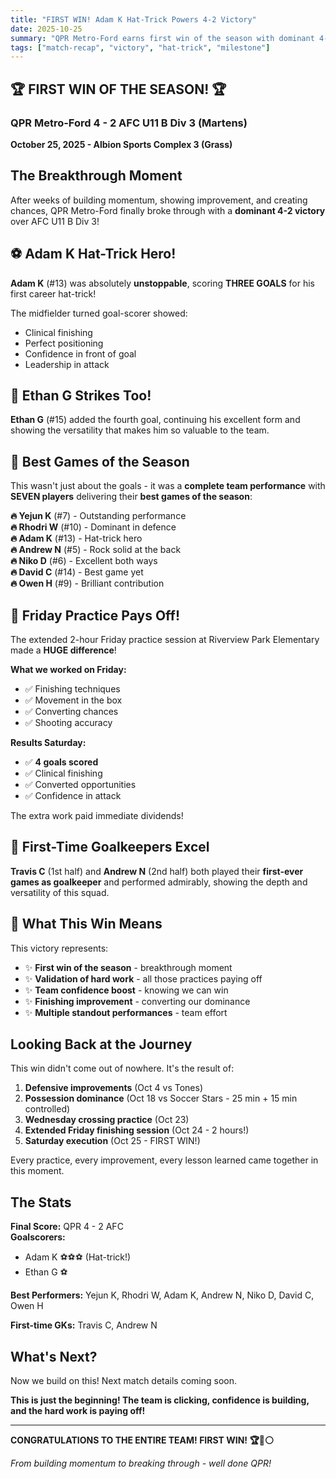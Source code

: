 ```yaml
---
title: "FIRST WIN! Adam K Hat-Trick Powers 4-2 Victory"
date: 2025-10-25
summary: "QPR Metro-Ford earns first win of the season with dominant 4-2 performance vs AFC U11 B Div 3! Adam K scores hat-trick, Ethan G adds another. Multiple players deliver best games of season. Friday's extended practice pays dividends!"
tags: ["match-recap", "victory", "hat-trick", "milestone"]
---
```


## 🏆 FIRST WIN OF THE SEASON! 🏆

### QPR Metro-Ford 4 - 2 AFC U11 B Div 3 (Martens)

**October 25, 2025 - Albion Sports Complex 3 (Grass)**

## The Breakthrough Moment

After weeks of building momentum, showing improvement, and creating chances, QPR Metro-Ford finally broke through with a **dominant 4-2 victory** over AFC U11 B Div 3!

## ⚽ Adam K Hat-Trick Hero!

**Adam K** (#13) was absolutely **unstoppable**, scoring **THREE GOALS** for his first career hat-trick!

The midfielder turned goal-scorer showed:
- Clinical finishing
- Perfect positioning
- Confidence in front of goal
- Leadership in attack

## 🌟 Ethan G Strikes Too!

**Ethan G** (#15) added the fourth goal, continuing his excellent form and showing the versatility that makes him so valuable to the team.

## 💎 Best Games of the Season

This wasn't just about the goals - it was a **complete team performance** with **SEVEN players** delivering their **best games of the season**:

**🔥 Yejun K** (#7) - Outstanding performance  
**🔥 Rhodri W** (#10) - Dominant in defence  
**🔥 Adam K** (#13) - Hat-trick hero  
**🔥 Andrew N** (#5) - Rock solid at the back  
**🔥 Niko D** (#6) - Excellent both ways  
**🔥 David C** (#14) - Best game yet  
**🔥 Owen H** (#9) - Brilliant contribution

## 🎯 Friday Practice Pays Off!

The extended 2-hour Friday practice session at Riverview Park Elementary made a **HUGE difference**!

**What we worked on Friday:**
- ✅ Finishing techniques
- ✅ Movement in the box
- ✅ Converting chances
- ✅ Shooting accuracy

**Results Saturday:**
- ✅ **4 goals scored**
- ✅ Clinical finishing
- ✅ Converted opportunities
- ✅ Confidence in attack

The extra work paid immediate dividends!

## 🧤 First-Time Goalkeepers Excel

**Travis C** (1st half) and **Andrew N** (2nd half) both played their **first-ever games as goalkeeper** and performed admirably, showing the depth and versatility of this squad.

## 🎊 What This Win Means

This victory represents:
- ✨ **First win of the season** - breakthrough moment
- ✨ **Validation of hard work** - all those practices paying off
- ✨ **Team confidence boost** - knowing we can win
- ✨ **Finishing improvement** - converting our dominance
- ✨ **Multiple standout performances** - team effort

## Looking Back at the Journey

This win didn't come out of nowhere. It's the result of:

1. **Defensive improvements** (Oct 4 vs Tones)
2. **Possession dominance** (Oct 18 vs Soccer Stars - 25 min + 15 min controlled)
3. **Wednesday crossing practice** (Oct 23)
4. **Extended Friday finishing session** (Oct 24 - 2 hours!)
5. **Saturday execution** (Oct 25 - FIRST WIN!)

Every practice, every improvement, every lesson learned came together in this moment.

## The Stats

**Final Score:** QPR 4 - 2 AFC  
**Goalscorers:**  
- Adam K ⚽⚽⚽ (Hat-trick!)
- Ethan G ⚽

**Best Performers:** Yejun K, Rhodri W, Adam K, Andrew N, Niko D, David C, Owen H

**First-time GKs:** Travis C, Andrew N

## What's Next?

Now we build on this! Next match details coming soon.

**This is just the beginning! The team is clicking, confidence is building, and the hard work is paying off!**

---

**CONGRATULATIONS TO THE ENTIRE TEAM! FIRST WIN! 🏆🔵⚪**

*From building momentum to breaking through - well done QPR!*
